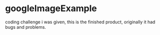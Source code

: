 googleImageExample
==================

coding challenge i was given, this is the finished product, originally it had bugs and problems.
